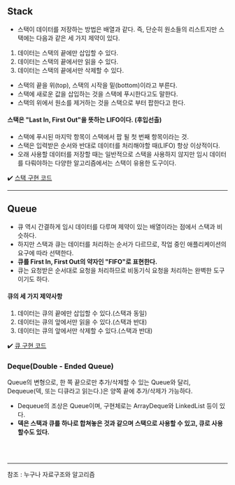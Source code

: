 ## Stack
- 스택이 데이터를 저장하는 방법은 배열과 같다. 즉, 단순히 원소들의 리스트지만 스택에는 다음과 같은 세 가지 제약이 있다.
1. 데이터는 스택의 끝에만 삽입할 수 있다.
2. 데이터는 스택의 끝에서만 읽을 수 있다.
3. 데이터는 스택의 끝에서만 삭제할 수 있다.

- 스택의 끝을 위(top), 스택의 시작을 밑(bottom)이라고 부른다.
- 스택에 새로운 값을 삽입하는 것을 스택에 푸시한다고도 말한다.
- 스택의 위에서 원소를 제거하는 것을 스택으로 부터 팝한다고 한다.

#### **스택은 "Last In, First Out"을 뜻하는 LIFO이다. (후입선출)**
- 스택에 푸시된 마지막 항목이 스택에서 팝 될 첫 번째 항목이라는 것.
- 스택은 입력받은 순서와 반대로 데이터를 처리해야할 때(LIFO) 항상 이상적이다.
- 오래 사용할 데이터를 저장할 때는 일반적으로 스택을 사용하지 않지만 임시 데이터를 다뤄야하는 다양한 알고리즘에서는 스택이 유용한 도구이다.

✔️ [스택 구현 코드](https://github.com/SeokHyeMin/TIL/blob/main/자료구조와%20알고리즘/Code/Stack.java)
<hr>

## Queue
- 큐 역시 간결하게 임시 데이터를 다루며 제약이 있는 배열이라는 점에서 스택과 비슷하다.
- 하지만 스택과 큐는 데이터를 처리하는 순서가 다르므로, 작업 중인 애플리케이션의 요구에 따라 선택한다.
- **큐를 First In, First Out의 약자인 "FIFO"로 표현한다.**
- 큐는 요청받은 순서대로 요청을 처리하므로 비동기식 요청을 처리하는 완벽한 도구이기도 하다.

#### **큐의 세 가지 제약사항**
1. 데이터는 큐의 끝에만 삽입할 수 있다.(스택과 동일)
2. 데이터는 큐의 앞에서만 읽을 수 있다.(스택과 반대)
3. 데이터는 큐의 앞에서만 삭제할 수 있다.(스택과 반대)

✔️ [큐 구현 코드](https://github.com/SeokHyeMin/TIL/blob/main/자료구조와%20알고리즘/Code/Queue.java)

### Deque(Double - Ended Queue)
Queue의 변형으로, 한 쪽 끝으로만 추가/삭제할 수 있는 Queue와 달리, Dequeue(덱, 또는 디큐라고 읽는다.)은 양쪽 끝에 추가/삭제가 가능하다.
- Dequeue의 조상은 Queue이며, 구현체로는 ArrayDeque와 LinkedList 등이 있다.
- **덱은 스택과 큐를 하나로 합쳐놓은 것과 같으며 스택으로 사용할 수 있고, 큐로 사용할수도 있다.**



<br><br>
<hr>
참조 : 누구나 자료구조와 알고리즘
